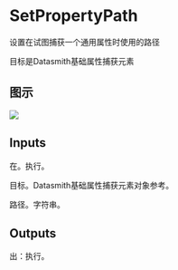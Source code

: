 # SetPropertyPath

设置在试图捕获一个通用属性时使用的路径

目标是Datasmith基础属性捕获元素

## 图示

![]($-20221218-18390047.png)

## Inputs

在。执行。

目标。Datasmith基础属性捕获元素对象参考。

路径。字符串。  

## Outputs

出：执行。
